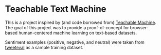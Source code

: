# Teachable Text Machine

This is a project inspired by (and code borrowed from) [Teachable Machine](https://teachablemachine.withgoogle.com/). The goal of this project was to provide a proof-of-concept for browser-based human-centered machine learning on text-based datasets.

Sentiment examples (positive, negative, and neutral) were taken from [tweeteval](https://github.com/cardiffnlp/tweeteval) as a sample training dataset.